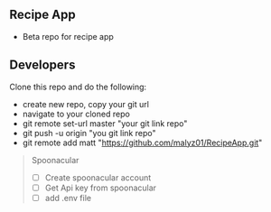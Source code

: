 ## Recipe App

- Beta repo for recipe app

## Developers

Clone this repo and do the following:
 - create new repo, copy your git url
 - navigate to your cloned repo
 - git remote set-url master "your git link repo"
 - git push -u origin "you git link repo"
 - git remote add matt "https://github.com/malyz01/RecipeApp.git"

> Spoonacular
> - [ ] Create spoonacular account
> - [ ] Get Api key from spoonacular
> - [ ] add .env file




 
